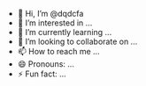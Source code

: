 - 👋 Hi, I’m @dqdcfa
- 👀 I’m interested in ...
- 🌱 I’m currently learning ...
- 💞️ I’m looking to collaborate on ...
- 📫 How to reach me ...
- 😄 Pronouns: ...
- ⚡ Fun fact: ...

<!---
dqdcfa/dqdcfa is a ✨ special ✨ repository because its `README.md` (this file) appears on your GitHub profile.
You can click the Preview link to take a look at your changes.
--->
